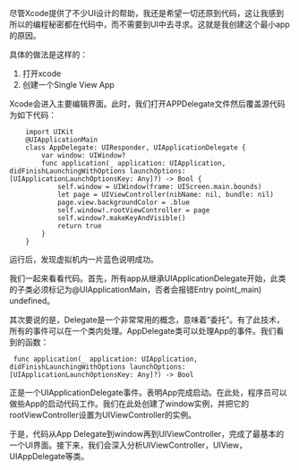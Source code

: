 尽管Xcode提供了不少UI设计的帮助，我还是希望一切还原到代码，这让我感到所以的编程秘密都在代码中，而不需要到UI中去寻求。这就是我创建这个最小app的原因。

具体的做法是这样的：

1. 打开xcode
2. 创建一个Single View App

Xcode会进入主要编辑界面。此时，我们打开APPDelegate文件然后覆盖源代码为如下代码：

        import UIKit
        @UIApplicationMain
        class AppDelegate: UIResponder, UIApplicationDelegate {
            var window: UIWindow?
            func application(_ application: UIApplication, didFinishLaunchingWithOptions launchOptions: [UIApplicationLaunchOptionsKey: Any]?) -> Bool {
                self.window = UIWindow(frame: UIScreen.main.bounds)
                let page = UIViewController(nibName: nil, bundle: nil)
                page.view.backgroundColor = .blue
                self.window!.rootViewController = page
                self.window?.makeKeyAndVisible()
                return true
            }
        }

运行后，发现虚拟机内一片蓝色说明成功。

我们一起来看看代码。首先，所有app从继承UIApplicationDelegate开始，此类的子类必须标记为@UIApplicationMain，否者会报错Entry point(_main) undefined。

其次要说的是，Delegate是一个非常常用的概念，意味着“委托”。有了此技术，所有的事件可以在一个类内处理。AppDelegate类可以处理App的事件。我们看到的函数：

     func application(_ application: UIApplication, didFinishLaunchingWithOptions launchOptions: [UIApplicationLaunchOptionsKey: Any]?) -> Bool 

正是一个UIApplicationDelegate事件。表明App完成启动。在此处，程序员可以做些App的启动代码工作。我们在此处创建了window实例，并把它的rootViewController设置为UIViewController的实例。

于是，代码从App Delegate到window再到UIViewController，完成了最基本的一个UI界面。接下来，我们会深入分析UIViewController，UIView，UIAppDelegate等类。




